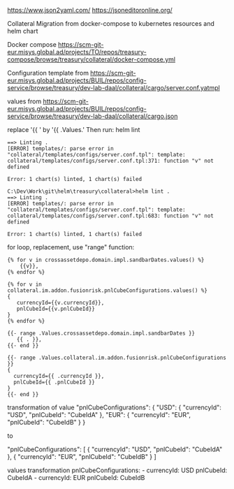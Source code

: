 
https://www.json2yaml.com/
https://jsoneditoronline.org/

Collateral
Migration from docker-compose to kubernetes resources and helm chart

Docker compose
https://scm-git-eur.misys.global.ad/projects/TO/repos/treasury-compose/browse/treasury/collateral/docker-compose.yml

Configuration
template from
https://scm-git-eur.misys.global.ad/projects/BUIL/repos/config-service/browse/treasury/dev-lab-daal/collateral/cargo/server.conf.yatmpl


values from
https://scm-git-eur.misys.global.ad/projects/BUIL/repos/config-service/browse/treasury/dev-lab-daal/collateral/cargo.json

replace '{{ ' by '{{ .Values.' 
Then run: helm lint

```console
==> Linting .
[ERROR] templates/: parse error in "collateral/templates/configs/server.conf.tpl": template: collateral/templates/configs/server.conf.tpl:371: function "v" not defined

Error: 1 chart(s) linted, 1 chart(s) failed

C:\Dev\Work\git\helm\treasury\collateral>helm lint .
==> Linting .
[ERROR] templates/: parse error in "collateral/templates/configs/server.conf.tpl": template: collateral/templates/configs/server.conf.tpl:683: function "v" not defined

Error: 1 chart(s) linted, 1 chart(s) failed
```

for loop, replacement, use "range" function:

```console
{% for v in crossassetdepo.domain.impl.sandbarDates.values() %}
    {{v}},
{% endfor %}

{% for v in collateral.im.addon.fusionrisk.pnlCubeConfigurations.values() %}
{
   currencyId={{v.currencyId}},
   pnlCubeId={{v.pnlCubeId}}
}
{% endfor %}
```


```console                            
{{- range .Values.crossassetdepo.domain.impl.sandbarDates }}
   {{ . }},
{{- end }}

{{- range .Values.collateral.im.addon.fusionrisk.pnlCubeConfigurations }}
{
  currencyId={{ .currencyId }},
  pnlCubeId={{ .pnlCubeId }}
}
{{- end }}
```


transformation of value
"pnlCubeConfigurations": {
            "USD": {
              "currencyId": "USD",
              "pnlCubeId": "CubeIdA"
            },
            "EUR": {
              "currencyId": "EUR",
              "pnlCubeId": "CubeIdB"
            }
          }

to


  "pnlCubeConfigurations": [
           {
              "currencyId": "USD",
              "pnlCubeId": "CubeIdA"
            },
            {
              "currencyId": "EUR",
              "pnlCubeId": "CubeIdB"
            }
          ]


values transformation
        pnlCubeConfigurations:
            - currencyId: USD
              pnlCubeId: CubeIdA
            - currencyId: EUR
              pnlCubeId: CubeIdB
